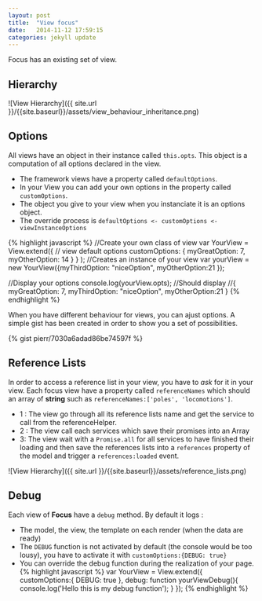 ```yaml
---
layout: post
title:  "View focus"
date:   2014-11-12 17:59:15
categories: jekyll update
---
```


Focus has an existing set of view.

## Hierarchy

![View Hierarchy]({{ site.url }}/{{site.baseurl}}/assets/view_behaviour_inheritance.png)

## Options

All views have an object in their instance called `this.opts`.
This object is a computation of all options declared in the view.
- The framework views have a property called `defaultOptions`.
- In your View you can add your own options in the property called `customOptions`.
- The object you give to your view when you instanciate it is an options object.
- The override process is `defaultOptions <- customOptions <-viewInstanceOptions `

{% highlight javascript %}
  //Create your own class of view
  var YourView = View.extend({
    // view default options
    customOptions: {
      myGreatOption: 7,
      myOtherOption: 14
    }
  }
  );
  //Creates an instance of your view
  var yourView = new YourView({myThirdOption: "niceOption", myOtherOption:21 });
  
  //Display your options
  console.log(yourView.opts);
  //Should display
  //{ myGreatOption: 7, myThirdOption: "niceOption", myOtherOption:21 }
{% endhighlight %}

When you have different behaviour for views, you can ajust options. A simple gist has been created in order to show you a set of possibilities.

{% gist pierr/7030a6adad86be74597f %}

## Reference Lists

In order to access a reference list in your view, you have to _ask_  for it in your view.
Each focus view have a property called `referenceNames` which should an array of **string** such as `referenceNames:['poles', 'locomotions']`.

- 1 : The view go through all its reference lists name and get the service to call from the referenceHelper.
- 2 : The view call each services which save their promises into an Array
- 3:  The view wait with a `Promise.all` for all services to have finished their loading and then save the references lists into a `references` property of the model and trigger a `references:loaded` event.

![View Hierarchy]({{ site.url }}/{{site.baseurl}}/assets/reference_lists.png)

## Debug

Each view of **Focus** have a `debug` method. By default it logs :
- The model, the view, the template on each render (when the data are ready)
- The `DEBUG` function is not activated by default (the console would be too lousy), you have to activate it with `customOptions:{DEBUG: true}` 
- You can override the debug function during the realization of your page.
{% highlight javascript %}
var YourView = View.extend({
  customOptions:{
    DEBUG: true
  },
  debug: function yourViewDebug(){
    console.log('Hello this is my debug function');
  }
});
{% endhighlight %}
